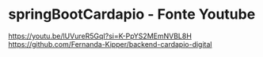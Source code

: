 # springBootCardapio - Fonte Youtube
https://youtu.be/lUVureR5GqI?si=K-PpYS2MEmNVBL8H
https://github.com/Fernanda-Kipper/backend-cardapio-digital
